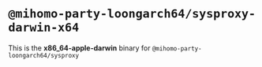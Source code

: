 # `@mihomo-party-loongarch64/sysproxy-darwin-x64`

This is the **x86_64-apple-darwin** binary for `@mihomo-party-loongarch64/sysproxy`
